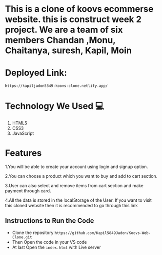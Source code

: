 # This is a clone of koovs ecommerse website. this is construct week 2 project. We are a team of six members Chandan ,Monu, Chaitanya, suresh, Kapil, Moin

# Deployed Link:

`https://kapiljadon5849-koovs-clone.netlify.app/`

# Technology We Used :computer: 
1. HTML5
2. CSS3
3. JavaScript

# Features
1.You will be able to create your account using login and signup option.

2.You can choose a product which you want to buy and add to cart section.

3.User can also select and remove items from cart section and make payment through card.

4.All the data is stored in the localStorage of the User.
If you want to visit this cloned website then it is recommended to go through this link 

## Instructions to Run the Code 

- Clone the repository `https://github.com/Kapil5849Jadon/Koovs-Web-Clone.git`
- Then Open the code in your VS code
- At last Open the `index.html` with Live server


